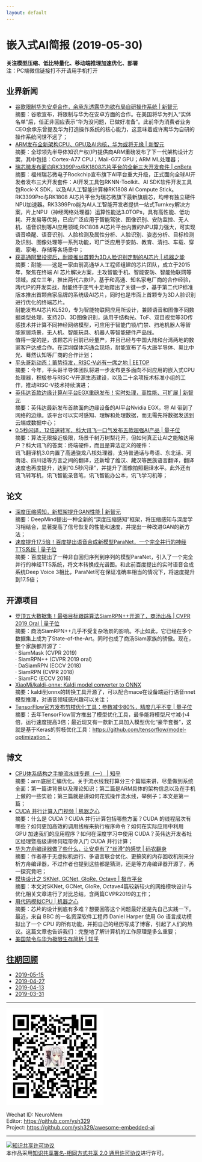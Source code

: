 ```yaml
---
layout: default
---
```


# 嵌入式AI简报 (2019-05-30)

**关注模型压缩、低比特量化、移动端推理加速优化、部署**  
<font>注：PC端微信链接打不开请用手机打开</font>


## 业界新闻

- [谷歌限制华为安卓合作，余承东透露华为欲布局自研操作系统 | 新智元](https://mp.weixin.qq.com/s?timestamp=1559182663&src=3&ver=1&signature=NOFpFuiXiYHaYYPmK4ClwjfKrrj90M0X8M8U7r6dxxGEZTnFZ4wHSroBLD-moMxGQ0O6kQzuTATD4yAbj2ZP77-iHeGpDTzsfNbpEDV8HQJUqK6igp5jWi37f5lqbErqdhI*IkdOQuL0KPQLIdak13ZqzdJJjqtZTS0*4dzkw-o=)  
摘要：谷歌宣布，将限制与华为在安卓方面的合作。在美国将华为列入“实体名单”后，任正非回应表示“华为没问题，已做好准备”。此前华为消费者业务CEO余承东曾提及华为打造操作系统的核心能力，这意味着或许离华为自研的操作系统问世不远了；  
- [ARM发布全新架构CPU、GPU及AI内核，华为或将无缘 | 新智元](https://mp.weixin.qq.com/s?timestamp=1559182663&src=3&ver=1&signature=NOFpFuiXiYHaYYPmK4ClwjfKrrj90M0X8M8U7r6dxxGEZTnFZ4wHSroBLD-moMxGQ0O6kQzuTATD4yAbj2ZP7zzmYUcldS668x4vbjLy8xon7ZbcoLoyRB55iJhlijJdfxBexPI9HbO3yTIK1B8xgoUDMaoQCv2Pk*bEqycri-Y=)  
摘要：全球领先半导体知识产权(IP)提供商ARM重磅发布了下一代架构设计方案，其中包括：Cortex-A77 CPU；Mali-G77 GPU；ARM ML处理器；  
- [瑞芯微发布面向RK3399Pro/RK1808芯片平台的全新三大开发套件 | cnBeta](https://www.cnbeta.com/articles/tech/849133.htm)  
摘要：福州瑞芯微电子Rockchip宣布旗下AI平台重大升级，正式面向全球AI开发者发布三大开发套件：AI开发工具包RKNN-Toolkit、AI SDK软件开发工具包Rock-X SDK，以及AI人工智能计算棒RK1808 AI Compute Stick。  
RK3399Pro与RK1808 AI芯片平台为瑞芯微旗下最新旗舰芯，均带有独立硬件NPU加速器。RK3399Pro能为AI人工智能开发者提供一站式Turnkey解决方案，片上NPU（神经网络处理器）运算性能达3.0TOPs，具有高性能、低功耗、开发易等优势，已应广泛应用于智能驾驶、图像识别、安防监控、无人机、语音识别等AI应用领域;RK1808 AI芯片平台内置的NPU算力强大，可实现语音唤醒、语音识别、人脸检测及属性分析、人脸识别、姿态分析、目标检测及识别、图像处理等一系列功能，可广泛应用于安防、教育、清扫、车载、穿戴、家电、存储等各场景中；  
- [获高通阿里投资后，耐能推出首颗为3D人脸识别定制的AI芯片 | 机器之能](https://mp.weixin.qq.com/s/wOkuGwj6GHewsPv5fY6qhA)  
摘要：耐能——这是一家由前高通华人工程师组建的芯片团队，成立于2015年，聚焦在终端 AI 芯片解决方案，主攻智能手机、智能安防、智能物联网等领域。成立三年，推出两代六款IP，基于和高通、知名家电厂商的合作经验，两代IP的开发实战，耐能终于底气十足地踏出了关键一步，基于第二代IP标准版本推出首颗自家品牌的系统级AI芯片，同时也是市面上首颗专为3D人脸识别进行优化的终端芯片。  
耐能发布AI芯片KL520，专为智能物联网应用所设计，兼顾语音和图像不同数据类型处理，支持2D、3D图像识别，适用于结构光、ToF、双目视觉等3D传感技术并计算不同神经网络模型，可应用于智能门锁/门禁、扫地机器人等智能家居场景，无人机、智能玩具、机器人等智能硬件产品线。  
值得一提的是，该颗芯片目前已经量产，并且已经与中国大陆和台湾两地的数家客户达成合作。在深圳媒体沟通会现场，耐能宣布了与大唐半导体、奥比中光、蓦然认知等厂商的合作计划；  
- [平头哥新动态：蓄势待发，RISC-V必有一席之地 | EETOP](https://mp.weixin.qq.com/s/YX0PMSX95Xs91aFGgNyymA)  
摘要：今年，平头哥半导体团队将进一步发布更多面向不同应用的嵌入式CPU处理器，积极参与RISC-V开源生态建设，以及二十余项技术标准小组的工作，推动RISC-V技术持续演进；  
- [英伟达首款边缘计算AI平台EGX重磅发布！实时处理，高性能、可扩展 | 新智元](https://mp.weixin.qq.com/s?timestamp=1559182663&src=3&ver=1&signature=NOFpFuiXiYHaYYPmK4ClwjfKrrj90M0X8M8U7r6dxxGEZTnFZ4wHSroBLD-moMxGQ0O6kQzuTATD4yAbj2ZP7zzmYUcldS668x4vbjLy8xqNpV94Rfws2z-Eq-iG*pkJCzxY1jIo6uNPlCw45GVI7oY97lMoNHjQnNZ2R2Zj27A=)  
摘要：英伟达最新发布首款面向边缘设备的AI平台Nvidia EGX，将 AI 带到了网络的边缘。该平台可以实时感知、理解和处理数据，而无需先将数据发送到云端或数据中心；  
- [0.5秒闪译，12倍速转写，科大讯飞一口气发布五款超强AI产品 | 量子位](https://mp.weixin.qq.com/s?timestamp=1558865238&src=3&ver=1&signature=Ym5fqh5-NhpOosE10b6p4FbpoBVLZr7O1wLZoCdXbTYMbtz6hT6wz2grRt5SEwEtWxlIxc-9pYjjq4Oz94gb7gQusJO0f5N*grT1NvoedrqItRQpHVqaMXRij5Y4AZy*1stkDiLT9GqRhm8AxNr-nrkF4tj1omng7cYnj8G0*Hc=)  
摘要：算法无限接近极限，场景千树万树梨花开，但如何真正让AI之能触达用户？科大讯飞的答案：终端硬件，而且是算法定义的硬件：  
讯飞翻译机3.0内置了高通骁龙八核处理器，支持普通话与粤语、东北话、河南话、四川话等方言之间的翻译，还新增了维汉、藏汉等民族语言翻译，翻译速度也再度提升，达到“0.5秒闪译”，并提升了图像拍照翻译水平。此外还有讯飞转写机，讯飞智能录音笔，讯飞智能办公本，讯飞学习机等；



## 论文


- [深度压缩感知，新框架提升GAN性能 | 新智元](https://mp.weixin.qq.com/s?timestamp=1558866159&src=3&ver=1&signature=Ym5fqh5-NhpOosE10b6p4K3TOXCUENqFWt0QLAU*QzDfvC8cvDSGP2CIG0hIjfzdS7uOuaaZ6NozdV-GJ2CNW-JUsG0Ceo27F3UcTZcHGaGsn*1yBaqTcZRIzN-kaPk1ZKknVP1z3r1J7YiHBx5N6kxW6r*pkMldo9RfFVQ9eDE=)  
摘要：DeepMind提出一种全新的“深度压缩感知”框架，将压缩感知与深度学习相结合，显著提高了信号恢复的性能和速度，并提出一种改进GAN的新方法；  
- [速度提升17.5倍！百度提出语音合成新模型ParaNet，一个完全并行的神经TTS系统 | 量子位](https://mp.weixin.qq.com/s?timestamp=1559182721&src=3&ver=1&signature=NOFpFuiXiYHaYYPmK4Clwr7UzQ5roy9qvkcLUC9F4KjHjUPwUKWKR571MaSL5jATDPSfzJ86NCkTimv2-z1m*pMUl-cDdfA2ls11z4nlb5amaGHFNGR57H*KlS*1E5Ek4KJPQCr1lhKulbFtCFnv5I9sF6stQBMLhQNYG9YJluI=)  
摘要：百度提出了一种非自回归序列到序列的模型ParaNet，引入了一个完全并行的神经TTS系统，将文本转换成光谱图。和此前百度提出的实时语音合成系统Deep Voice 3相比，ParaNet可在保证准确率相当的情况下，将速度提升到17.5倍；  


## 开源项目

- [登顶五大数据集！最强目标跟踪算法SiamRPN++开源了，商汤出品 | CVPR 2019 Oral | 量子位](https://mp.weixin.qq.com/s?timestamp=1559182721&src=3&ver=1&signature=NOFpFuiXiYHaYYPmK4Clwr7UzQ5roy9qvkcLUC9F4KjHjUPwUKWKR571MaSL5jATDPSfzJ86NCkTimv2-z1m*r5zhb3B4IJhhQfj1MAisNA80iwWtznzAjtSh*hAOTvegxejp1kCZcFyyMlYyKK9IHV3PhjPQnkO9pxbXeGhTXE=)  
摘要：商汤SiamRPN++几乎不受复杂场景的影响。不止如此，它已经在多个数据集上成为了State-of-the-Art。同时也成了商汤Siam家族的骄傲。现在，整个家族都开源了：  
· SiamMask (CVPR 2019)  
· SiamRPN++ (CVPR 2019 oral)  
· DaSiamRPN (ECCV 2018)  
· SiamRPN (CVPR 2018)  
· SiamFC (ECCV 2016)  
- [XiaoMi/kaldi-onnx: Kaldi model converter to ONNX](https://github.com/XiaoMi/kaldi-onnx)  
摘要：kaldi到onnx的转换工具开源了，可以配合mace在设备端运行语音nnet模型推理，对语音领域感兴趣可以关注；  
- [TensorFlow官方发布剪枝优化工具：参数减少80%，精度几乎不变 | 量子位](https://mp.weixin.qq.com/s/C5_3_9gUYY36C6ZQTGMweg)  
摘要：去年TensorFlow官方推出了模型优化工具，最多能将模型尺寸减小4倍，运行速度提高3倍；最近现又有一款新工具加入模型优化“豪华套餐”，这就是基于Keras的剪枝优化工具：https://github.com/tensorflow/model-optimization；  


## 博文

- [CPU体系结构之手排流水线专题（一） | 知乎](https://zhuanlan.zhihu.com/p/66917266)  
摘要：arm底层汇编优化。关于流水线我打算分三个篇幅来讲，尽量做到系统全面：第一篇讲背景以及理论知识；第二篇是ARM具体的架构信息以及在手机上做的一些实验；第三篇就是讲如何花式操作流水线，举例子；本文是第一篇；  
- [CUDA 并行计算入门视频 | 机器之心](https://mp.weixin.qq.com/s?timestamp=1559182880&src=3&ver=1&signature=NOFpFuiXiYHaYYPmK4ClwvaZiWw0GvfrNVUk9UL6ZHUVA3TN-bqm1Ow5TBCYAlL78Q3RojCIRHy5WOP8IfEVMfUK2aNOaaACp2GMbEvzleJg1SYOfYZEjEIRReyj*P7gOD79sKtg97BibHKrQfZTv0EIb1-n3vibeQjTe4Qvou8=)  
摘要：什么是 CUDA？CUDA 并行计算包括哪些方面？CUDA 的线程层次有哪些？如何更加高效的调用线程来执行程序命令？如何在实际应用中利用 GPU 加速我们的应用程序？如何在深度学习中使用 CUDA？英伟达开发者社区经理暨高级讲师何琨带你入门 CUDA 并行计算；  
- [华为方舟编译器做了些什么，让安卓有了“丝滑”的感觉 | 码农翻身](https://mp.weixin.qq.com/s/t-Szqf5yEO65-JOIeYoOHg)  
摘要：作者基于无虚拟机运行、多语言联合优化、更搞笑的内存回收机制来分析方舟编译器，不过作者也提到这些都是猜测，还是等方舟编译器开源了，再一探究竟吧；  
- [模块设计之 SKNet, GCNet, GloRe, Octave | 极市平台](https://mp.weixin.qq.com/s/YL5UXewnEJuPDpN9Q2XNgQ)  
摘要：本文对SKNet, GCNet, GloRe, Octave4篇较新较火的网络模块设计与优化相关文章进行了对比总结，含两篇CVPR2019的工作；  
- [用代码模拟CPU | 机器之心](https://mp.weixin.qq.com/s?timestamp=1559182880&src=3&ver=1&signature=NOFpFuiXiYHaYYPmK4ClwvaZiWw0GvfrNVUk9UL6ZHUVA3TN-bqm1Ow5TBCYAlL78Q3RojCIRHy5WOP8IfEVMW25Y8jD6Q2ELLX2osvA8zal3ow3Uhmas6xWuO1L0FZ*zjzZFZakN8jqz54ww6Hru*nFzgu1FABnmhDuEiJ*K5Y=)  
摘要：芯片的设计到底有多难？想要回答这个问题最好还是先自己实践一下。最近，来自 BBC 的一名资深软件工程师 Daniel Harper 使用 Go 语言成功模拟出了一个 CPU 的所有功能，并把自己的经历写成了博客，引起了人们的热议。这篇文章也告诉我们：完整地了解计算机的工作原理是多么重要；  
- [美国禁令与华为极限生存简析 | 知乎](https://zhuanlan.zhihu.com/p/66256933)  


## [往期回顾](https://github.com/ysh329/awesome-embedded-ai)

- [2019-05-15](https://github.com/ysh329/awesome-embedded-ai/blob/master/embedded-ai-report/2019-05-15.md)  
- [2019-04-27](https://github.com/ysh329/awesome-embedded-ai/blob/master/embedded-ai-report/2019-04-27.md)  
- [2019-04-13](https://github.com/ysh329/awesome-embedded-ai/blob/master/embedded-ai-report/2019-04-13.md)  
- [2019-03-31](https://github.com/ysh329/awesome-embedded-ai/blob/master/embedded-ai-report/2019-03-31.md)  

----

![wechat_qrcode](../wechat_qrcode.jpg)

Wechat ID: NeuroMem  
Editor: https://github.com/ysh329  
Project: https://github.com/ysh329/awesome-embedded-ai  

----

<a rel="license" href="http://creativecommons.org/licenses/by-sa/2.0/"><img alt="知识共享许可协议" style="border-width:0" src="https://i.creativecommons.org/l/by-sa/2.0/88x31.png" /></a><br />本作品采用<a rel="license" href="http://creativecommons.org/licenses/by-sa/2.0/">知识共享署名-相同方式共享 2.0 通用许可协议</a>进行许可。
